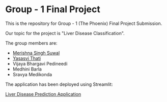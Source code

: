 # Group - 1 Final Project 

This is the repository for Group - 1 (The Phoenix) Final Project Submission.

Our topic for the project is "Liver Disease Classification".

The group members are:
- [Merishna Singh Suwal](https://www.linkedin.com/in/merishna-ss/)
- [Yasasvi Thati](https://www.linkedin.com/in/yasasvi-thati-27a3671a1/)
- Vijaya Bhargavi Pedineedi
- Medhini Barla
- Sravya Medikonda

The application has been deployed using Streamlit:

[Liver Disease Prediction Application](https://group-1-the-phoenix-project-group-1-main-anj10e.streamlit.app/)
